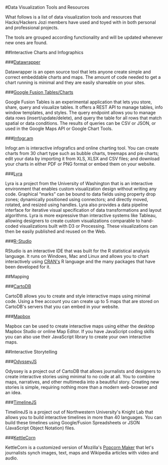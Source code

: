 #Data Visualization Tools and Resources

What follows is a list of data visualization tools and resources that Hacks/Hackers Jozi members have used and toyed with in both personal and professional projects. 

The tools are grouped according functionality and will be updated whenever new ones are found.

##Interactive Charts and Infographics

###[Datawrapper](https://datawrapper.de/)

Datawrapper is an open source tool that lets anyone create simple and correct embeddable charts and maps. The amount of code needed to get a chart running is minimal and they are easily shareable on your sites.

###[Google Fusion Tables/Charts](https://developers.google.com/fusiontables/)

Google Fusion Tables is an experimental application that lets you store, share, query and visualize tables. It offers a REST API to manage tables, info window templates, and styles. The query endpoint allows you to manage data rows (insert/update/delete), and query the table for all rows that match spatial or data conditions. The results of queries can be CSV or JSON, or used in the Google Maps API or Google Chart Tools. 

###[Infogr.am](http://infogr.am/)

Infogr.am is interactive infografics and online charting tool. You can create charts from 30 chart type such as bubble charts, treemaps and pie charts; edit your data by importing it from XLS, XLSX and CSV files; and download your charts in either PDF or PNG format or embed them on your website.

###[Lyra](http://idl.cs.washington.edu/projects/lyra/)

Lyra is a project from the University of Washington that is an interactive environment that enables custom visualization design without writing any code. Graphical “marks” can be bound to data fields using property drop zones; dynamically positioned using connectors; and directly moved, rotated, and resized using handles. Lyra also provides a data pipeline interface for iterative visual specification of data transformations and layout algorithms. Lyra is more expressive than interactive systems like Tableau, allowing designers to create custom visualizations comparable to hand-coded visualizations built with D3 or Processing. These visualizations can then be easily published and reused on the Web.

###[R-Studio](http://www.rstudio.com/)

RStudio is an interactive IDE that was built for the R statistical analysis language. It runs on Windows, Mac and Linux and allows you to chart interactively using [CRAN's](http://cran.r-project.org/) R language and the many packages that have been developed for it.

##Mapping

###[CartoDB](http://cartodb.com/)

CartoDB allows you to create and style interactive maps using minimal code. Using a free account you can create up to 5 maps that are stored on CartoDB's servers that you can embed in your website.

###[Mapbox](https://www.mapbox.com/)

Mapbox can be used to create interactive maps using either the desktop Mapbox Studio or online Map Editor. If you have JavaScript coding skills you can also use their JavaScript library to create your own interactive maps.

##Interactive Storytelling

###[OdysseyJS](http://cartodb.github.io/odyssey.js/)

Odyssey is a project out of CartoDB that allows journalists and designers to create interactive stories using minimal to no code at all. You to combine maps, narratives, and other multimedia into a beautiful story. Creating new stories is simple, requiring nothing more than a modern web-browser and an idea. 

###[TimelineJS](http://timeline.knightlab.com/)

TimelineJS is a project out of Northwestern University's Knight Lab that allows you to build interactive timelines in more than 40 languages. You can build these timelines using Google/Fusion Spreadsheets or JSON (JavaScript Object Notation) files.

###[KettleCorn](http://kettlecorn-edit.innovation-series.com/)

KettleCorn is a customized version of Mozilla's [Popcorn Maker](https://popcorn.webmaker.org/) that let's journalists synch images, text, maps and Wikipedia articles with video and audio.
